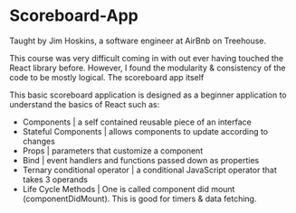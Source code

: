 # Scoreboard-App

Taught by Jim Hoskins, a software engineer at AirBnb on Treehouse.

This course was very difficult coming in with out ever having touched the React library before. However, I found the modularity & consistency of the code to be mostly logical. The scoreboard app itself

This basic scoreboard application is designed as a beginner application to understand the basics of React such as:

* Components | a self contained reusable piece of an interface
* Stateful Components | allows components to update according to changes
* Props | parameters that customize a component
* Bind | event handlers and functions passed down as properties
* Ternary conditional operator | a conditional JavaScript operator that takes 3 operands
* Life Cycle Methods | One is called component did mount (componentDidMount). This is good for timers & data fetching.